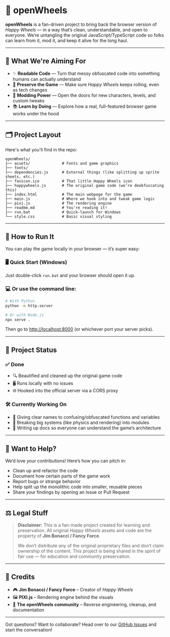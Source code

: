 
# 🎡 openWheels

**openWheels** is a fan-driven project to bring back the browser version of *Happy Wheels* — in a way that’s clean, understandable, and open to everyone. We’re untangling the original JavaScript/TypeScript code so folks can learn from it, mod it, and keep it alive for the long haul.

---

## 🎯 What We're Aiming For

* ✨ **Readable Code** — Turn that messy obfuscated code into something humans can actually understand
* 💾 **Preserve the Game** — Make sure *Happy Wheels* keeps rolling, even as tech changes
* 🔧 **Modding Power** — Open the doors for new characters, levels, and custom tweaks
* 📚 **Learn by Doing** — Explore how a real, full-featured browser game works under the hood

---

## 🗂️ Project Layout

Here's what you'll find in the repo:

```
openWheels/
├── assets/              # Fonts and game graphics
├── fonts/
├── dependencies.js      # External things (like splitting up sprite sheets, etc.)
├── favicon.ico          # That little Happy Wheels icon
├── happywheels.js       # The original game code (we’re deobfuscating this)
├── index.html           # The main webpage for the game
├── main.js              # Where we hook into and tweak game logic
├── pixi.js              # The rendering engine
├── readme.md            # You're reading it!
├── run.bat              # Quick-launch for Windows
└── style.css            # Basic visual styling
```

---

## 🚀 How to Run It

You can play the game locally in your browser — it’s super easy:

### 🖥️ Quick Start (Windows)

Just double-click `run.bat` and your browser should open it up.

### 💻 Or use the command line:

```bash
# With Python
python -m http.server

# Or with Node.js
npx serve .
```

Then go to [http://localhost:8000](http://localhost:8000) (or whichever port your server picks).

---

## 📌 Project Status

### ✅ Done

* 🔍 Beautified and cleaned up the original game code
* 🖥️ Runs locally with no issues
* 🌐 Hooked into the official server via a CORS proxy

### 🛠️ Currently Working On

* 🧠 Giving clear names to confusing/obfuscated functions and variables
* 🧩 Breaking big systems (like physics and rendering) into modules
* 📜 Writing up docs so everyone can understand the game’s architecture

---

## 🤝 Want to Help?

We’d love your contributions! Here’s how you can pitch in:

* Clean up and refactor the code
* Document how certain parts of the game work
* Report bugs or strange behavior
* Help split up the monolithic code into smaller, reusable pieces
* Share your findings by opening an Issue or Pull Request

---

## ⚖️ Legal Stuff

> **Disclaimer:** This is a fan-made project created for learning and preservation. All original *Happy Wheels* assets and code are the property of **Jim Bonacci / Fancy Force**.
>
> We don’t distribute any of the original proprietary files and don’t claim ownership of the content. This project is being shared in the spirit of fair use — for education and community preservation.

---

## 🧾 Credits

* 🎮 **Jim Bonacci / Fancy Force** – Creator of *Happy Wheels*
* 🖼️ **PIXI.js** – Rendering engine behind the visuals
* 🔧 **The openWheels community** – Reverse engineering, cleanup, and documentation

---

Got questions? Want to collaborate? Head over to our [GitHub Issues](https://github.com/fvbuk-johnson2254/openWheels/issues) and start the conversation!

